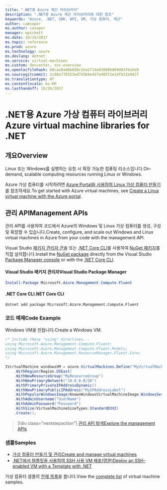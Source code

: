 ```yaml
---
title: ".NET용 Azure 계산 라이브러리"
description: ".NET용 Azure 계산 라이브러리에 대한 참조"
keywords: "Azure, .NET, SDK, API, VM, 가상 컴퓨터, 계산"
author: camsoper
ms.author: casoper
manager: wpickett
ms.date: 10/19/2017
ms.topic: reference
ms.prod: azure
ms.technology: azure
ms.devlang: dotnet
ms.service: virtual-machines
ms.custom: devcenter, svc-overview
ms.openlocfilehash: b8caa9a46b858c2ea1f14e83880bd69d83f6a5e9
ms.sourcegitcommit: 2c08a778353ed743b9e437ed85f2e1dfb21b9427
ms.translationtype: HT
ms.contentlocale: ko-KR
ms.lasthandoff: 10/26/2017
---
```

# <a name="azure-virtual-machine-libraries-for-net"></a><span data-ttu-id="bc0df-104">.NET용 Azure 가상 컴퓨터 라이브러리</span><span class="sxs-lookup"><span data-stu-id="bc0df-104">Azure virtual machine libraries for .NET</span></span>

## <a name="overview"></a><span data-ttu-id="bc0df-105">개요</span><span class="sxs-lookup"><span data-stu-id="bc0df-105">Overview</span></span>

<span data-ttu-id="bc0df-106">Linux 또는 Windows를 실행하는 요청 시 확장 가능한 컴퓨팅 리소스입니다.</span><span class="sxs-lookup"><span data-stu-id="bc0df-106">On-demand, scalable computing resources running Linux or Windows.</span></span>

<span data-ttu-id="bc0df-107">Azure 가상 컴퓨터를 시작하려면 [Azure Portal을 사용하여 Linux 가상 컴퓨터 만들기](https://review.docs.microsoft.com/en-us/azure/virtual-machines/linux/quick-create-portal)를 참조하세요.</span><span class="sxs-lookup"><span data-stu-id="bc0df-107">To get started with Azure virtual machines, see [Create a Linux virtual machine with the Azure portal](https://review.docs.microsoft.com/en-us/azure/virtual-machines/linux/quick-create-portal).</span></span>

## <a name="management-apis"></a><span data-ttu-id="bc0df-108">관리 API</span><span class="sxs-lookup"><span data-stu-id="bc0df-108">Management APIs</span></span>

<span data-ttu-id="bc0df-109">관리 API를 사용하여 코드에서 Azure의 Windows 및 Linux 가상 컴퓨터를 생성, 구성 및 확장할 수 있습니다.</span><span class="sxs-lookup"><span data-stu-id="bc0df-109">Create, configure, and scale out Windows and Linux virtual machines in Azure from your code with the management API.</span></span>

<span data-ttu-id="bc0df-110">Visual Studio [패키지 관리자 콘솔][PackageManager] 또는 [.NET Core CLI][DotNetCLI]를 사용하여 [NuGet 패키지](https://www.nuget.org/packages/Microsoft.Azure.Management.Compute.Fluent)를 직접 설치합니다.</span><span class="sxs-lookup"><span data-stu-id="bc0df-110">Install the [NuGet package](https://www.nuget.org/packages/Microsoft.Azure.Management.Compute.Fluent) directly from the Visual Studio [Package Manager console][PackageManager] or with the [.NET Core CLI][DotNetCLI].</span></span>

#### <a name="visual-studio-package-manager"></a><span data-ttu-id="bc0df-111">Visual Studio 패키지 관리자</span><span class="sxs-lookup"><span data-stu-id="bc0df-111">Visual Studio Package Manager</span></span>

```powershell
Install-Package Microsoft.Azure.Management.Compute.Fluent
```

#### <a name="net-core-cli"></a><span data-ttu-id="bc0df-112">.NET Core CLI</span><span class="sxs-lookup"><span data-stu-id="bc0df-112">.NET Core CLI</span></span>

```bash
dotnet add package Microsoft.Azure.Management.Compute.Fluent
```

### <a name="code-example"></a><span data-ttu-id="bc0df-113">코드 예제</span><span class="sxs-lookup"><span data-stu-id="bc0df-113">Code Example</span></span>

<span data-ttu-id="bc0df-114">Windows VM을 만듭니다.</span><span class="sxs-lookup"><span data-stu-id="bc0df-114">Create a Windows VM.</span></span>

```csharp
/* Include these "using" directives...
using Microsoft.Azure.Management.Compute.Fluent;
using Microsoft.Azure.Management.Compute.Fluent.Models;
using Microsoft.Azure.Management.ResourceManager.Fluent.Core;
*/

IVirtualMachine windowsVM = azure.VirtualMachines.Define("MyVirtualMachine")
    .WithRegion(Region.USEast)
    .WithNewResourceGroup("MyResourceGroup")
    .WithNewPrimaryNetwork("10.0.0.0/28")
    .WithPrimaryPrivateIPAddressDynamic()
    .WithNewPrimaryPublicIPAddress("MyIPAddressLabel")
    .WithPopularWindowsImage(KnownWindowsVirtualMachineImage.WindowsServer2012R2Datacenter)
    .WithAdminUsername("UserName")
    .WithAdminPassword("Password")
    .WithSize(VirtualMachineSizeTypes.StandardD3V2)
    .Create();
```

> [!div class="nextstepaction"]
> [<span data-ttu-id="bc0df-115">관리 API 탐색</span><span class="sxs-lookup"><span data-stu-id="bc0df-115">Explore the management APIs</span></span>](https://review.docs.microsoft.com/en-us/dotnet/api/overview/azure/virtualmachines/management?view=azure-dotnet)

### <a name="samples"></a><span data-ttu-id="bc0df-116">샘플</span><span class="sxs-lookup"><span data-stu-id="bc0df-116">Samples</span></span>

* [<span data-ttu-id="bc0df-117">가상 컴퓨터 만들기 및 관리</span><span class="sxs-lookup"><span data-stu-id="bc0df-117">Create and manage virtual machines</span></span>](/dotnet/azure/dotnet-sdk-azure-virtual-machine-samples)
* [<span data-ttu-id="bc0df-118">.NET에서 템플릿을 사용하여 SSH 사용 VM 배포(영문)</span><span class="sxs-lookup"><span data-stu-id="bc0df-118">Deploy an SSH-enabled VM with a Template with .NET</span></span>](https://azure.microsoft.com/en-us/resources/samples/resource-manager-dotnet-template-deployment/)

<span data-ttu-id="bc0df-119">가상 컴퓨터 샘플의 [전체 목록](https://azure.microsoft.com/en-us/resources/samples/?platform=dotnet&term=VM)을 봅니다.</span><span class="sxs-lookup"><span data-stu-id="bc0df-119">View the [complete list](https://azure.microsoft.com/en-us/resources/samples/?platform=dotnet&term=VM) of virtual machine samples.</span></span>

[PackageManager]: https://docs.microsoft.com/nuget/tools/package-manager-console
[DotNetCLI]: https://docs.microsoft.com/dotnet/core/tools/dotnet-add-package

